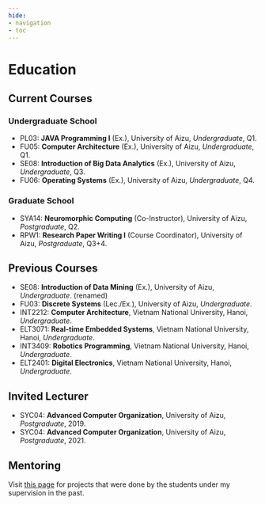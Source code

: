 ```yaml
---
hide:
- navigation
- toc
---
```



# Education

## Current Courses

### Undergraduate School

- PL03: **JAVA Programming I** (Ex.), University of Aizu, *Undergraduate*,  Q1.
- FU05: **Computer Architecture** (Ex.), University of Aizu, *Undergraduate*,  Q1.
- SE08: **Introduction of Big Data Analytics** (Ex.), University of Aizu, *Undergraduate*, Q3.
- FU06: **Operating Systems** (Ex.), University of Aizu, *Undergraduate*,  Q4.

### Graduate School

- SYA14: **Neuromorphic Computing** (Co-Instructor), University of Aizu, *Postgraduate*,  Q2.
- RPW1: **Research Paper Writing I** (Course Coordinator), University of Aizu, *Postgraduate*,  Q3+4.
  
## Previous Courses

- SE08: **Introduction of Data Mining** (Ex.), University of Aizu, *Undergraduate*. (renamed)
- FU03: **Discrete Systems** (Lec./Ex.), University of Aizu, *Undergraduate*.
- INT2212: **Computer Architecture**, Vietnam National University, Hanoi, *Undergraduate*.
- ELT3071: **Real-time Embedded Systems**, Vietnam National University, Hanoi, *Undergraduate*.
- INT3409: **Robotics Programming**, Vietnam National University, Hanoi, *Undergraduate*.
- ELT2401: **Digital Electronics**, Vietnam National University, Hanoi, *Undergraduate*.

## Invited Lecturer 

- SYC04: **Advanced Computer Organization**, University of Aizu, *Postgraduate*, 2019.
- SYC04: **Advanced Computer Organization**, University of Aizu, *Postgraduate*, 2021.

## Mentoring

Visit [this page](mentor.html) for projects that were done by the students under my supervision in the past.
